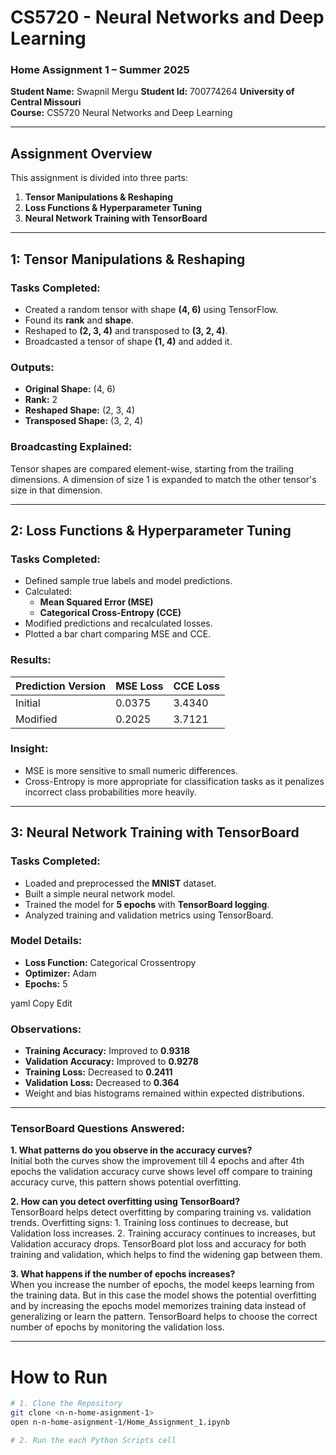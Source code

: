 # CS5720 - Neural Networks and Deep Learning  
### Home Assignment 1 – Summer 2025  
**Student Name:** Swapnil Mergu
**Student Id:** 700774264
**University of Central Missouri**  
**Course:** CS5720 Neural Networks and Deep Learning  

---

## Assignment Overview

This assignment is divided into three parts:

1. **Tensor Manipulations & Reshaping**
2. **Loss Functions & Hyperparameter Tuning**
3. **Neural Network Training with TensorBoard**

---

## 1: Tensor Manipulations & Reshaping

### Tasks Completed:
- Created a random tensor with shape **(4, 6)** using TensorFlow.
- Found its **rank** and **shape**.
- Reshaped to **(2, 3, 4)** and transposed to **(3, 2, 4)**.
- Broadcasted a tensor of shape **(1, 4)** and added it.
  
### Outputs:
- **Original Shape:** (4, 6)  
- **Rank:** 2  
- **Reshaped Shape:** (2, 3, 4)  
- **Transposed Shape:** (3, 2, 4)

### Broadcasting Explained:
Tensor shapes are compared element-wise, starting from the trailing dimensions. A dimension of size 1 is expanded to match the other tensor's size in that dimension.

---

## 2: Loss Functions & Hyperparameter Tuning

### Tasks Completed:
- Defined sample true labels and model predictions.
- Calculated:
  - **Mean Squared Error (MSE)**
  - **Categorical Cross-Entropy (CCE)**
- Modified predictions and recalculated losses.
- Plotted a bar chart comparing MSE and CCE.

### Results:
| Prediction Version | MSE Loss | CCE Loss |
|--------------------|----------|----------|
| Initial             | 0.0375   | 3.4340   |
| Modified            | 0.2025   | 3.7121   |

### Insight:
- MSE is more sensitive to small numeric differences.
- Cross-Entropy is more appropriate for classification tasks as it penalizes incorrect class probabilities more heavily.

---

## 3: Neural Network Training with TensorBoard

### Tasks Completed:
- Loaded and preprocessed the **MNIST** dataset.
- Built a simple neural network model.
- Trained the model for **5 epochs** with **TensorBoard logging**.
- Analyzed training and validation metrics using TensorBoard.

### Model Details:
- **Loss Function:** Categorical Crossentropy
- **Optimizer:** Adam
- **Epochs:** 5

yaml
Copy
Edit

### Observations:
- **Training Accuracy:** Improved to **0.9318**
- **Validation Accuracy:** Improved to **0.9278**
- **Training Loss:** Decreased to **0.2411**
- **Validation Loss:** Decreased to **0.364**
- Weight and bias histograms remained within expected distributions.

---

### TensorBoard Questions Answered:

**1. What patterns do you observe in the accuracy curves?**  
Initial both the curves show the improvement till 4 epochs and after 4th epochs the validation accuracy curve shows level off compare to training accuracy curve, this pattern shows potential overfitting.

**2. How can you detect overfitting using TensorBoard?**  
TensorBoard helps detect overfitting by comparing training vs. validation trends. 
Overfitting signs: 1. Training loss continues to decrease, but Validation loss increases. 2. Training accuracy continues to increases, but Validation accuracy drops.
TensorBoard plot loss and accuracy for both training and validation, which helps to find the widening gap between them.

**3. What happens if the number of epochs increases?**  
When you increase the number of epochs, the model keeps learning from the training data. But in this case the model shows the potential overfitting and by increasing the epochs model memorizes training data instead of generalizing or learn the pattern. TensorBoard helps to choose the correct number of epochs by monitoring the validation loss.

---
# How to Run

```bash
# 1. Clone the Repository
git clone <n-n-home-asignment-1>
open n-n-home-asignment-1/Home_Assignment_1.ipynb

# 2. Run the each Python Scripts cell
